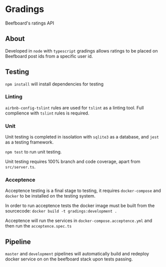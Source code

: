 # Gradings
Beefboard's ratings API

## About

Developed in `node` with `typescript` gradings allows
ratings to be placed on Beefboard post ids from a specific user id.

## Testing

`npm install` will install dependencies for testing

### Linting

`airbnb-config-tslint` rules are used for `tslint` as a
linting tool. Full complience with `tslint` rules is required.

### Unit

Unit testing is completed in issolation with `sqlite3` as 
a database, and `jest` as a testing framework.

`npm test` to run unit testing.

Unit testing requires 100% branch and code coverage, apart
from `src/server.ts`.

### Acceptence

Acceptence testing is a final stage to testing, it requires `docker-compose`
and `docker` to be installed on the testing system.

In order to run acceptence tests the docker image must be built from 
the sourcecode: `docker build -t gradings:development .`

Acceptence will run the services in `docker-compose.acceptence.yml` and
then run the `acceptence.spec.ts`

## Pipeline

`master` and `development` pipelines will automatically build and
redeploy docker service on on the beefboard stack upon tests passing.

